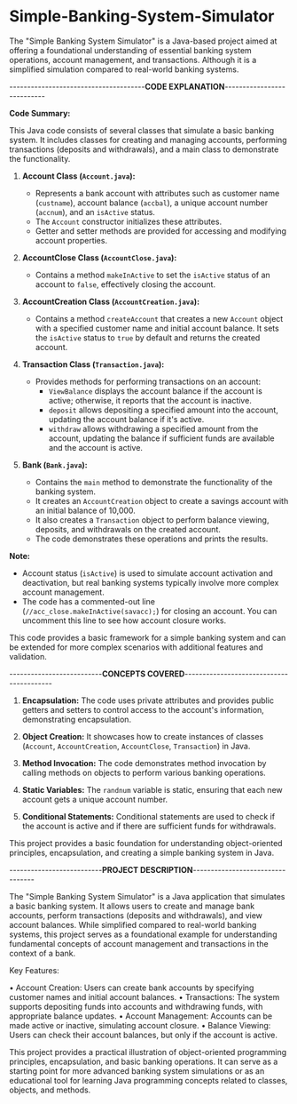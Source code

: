 # Simple-Banking-System-Simulator
The "Simple Banking System Simulator" is a Java-based project aimed at offering a foundational understanding of essential banking system operations, account management, and transactions. Although it is a simplified simulation compared to real-world banking systems.

--------------------------------------**CODE EXPLANATION**---------------------------

**Code Summary:**

This Java code consists of several classes that simulate a basic banking system. It includes classes for creating and managing accounts, performing transactions (deposits and withdrawals), and a main class to demonstrate the functionality.

1. **Account Class (`Account.java`):**
   - Represents a bank account with attributes such as customer name (`custname`), account balance (`accbal`), a unique account number (`accnum`), and an `isActive` status.
   - The `Account` constructor initializes these attributes.
   - Getter and setter methods are provided for accessing and modifying account properties.

2. **AccountClose Class (`AccountClose.java`):**
   - Contains a method `makeInActive` to set the `isActive` status of an account to `false`, effectively closing the account.

3. **AccountCreation Class (`AccountCreation.java`):**
   - Contains a method `createAccount` that creates a new `Account` object with a specified customer name and initial account balance. It sets the `isActive` status to `true` by default and returns the created account.

4. **Transaction Class (`Transaction.java`):**
   - Provides methods for performing transactions on an account:
     - `ViewBalance` displays the account balance if the account is active; otherwise, it reports that the account is inactive.
     - `deposit` allows depositing a specified amount into the account, updating the account balance if it's active.
     - `withdraw` allows withdrawing a specified amount from the account, updating the balance if sufficient funds are available and the account is active.

5. **Bank (`Bank.java`):**
   - Contains the `main` method to demonstrate the functionality of the banking system.
   - It creates an `AccountCreation` object to create a savings account with an initial balance of 10,000.
   - It also creates a `Transaction` object to perform balance viewing, deposits, and withdrawals on the created account.
   - The code demonstrates these operations and prints the results.

**Note:** 
- Account status (`isActive`) is used to simulate account activation and deactivation, but real banking systems typically involve more complex account management.
- The code has a commented-out line (`//acc_close.makeInActive(savacc);`) for closing an account. You can uncomment this line to see how account closure works.

This code provides a basic framework for a simple banking system and can be extended for more complex scenarios with additional features and validation.

--------------------------**CONCEPTS COVERED**-----------------------------------------

1. **Encapsulation:** The code uses private attributes and provides public getters and setters to control access to the account's information, demonstrating encapsulation.

2. **Object Creation:** It showcases how to create instances of classes (`Account`, `AccountCreation`, `AccountClose`, `Transaction`) in Java.

3. **Method Invocation:** The code demonstrates method invocation by calling methods on objects to perform various banking operations.

4. **Static Variables:** The `randnum` variable is static, ensuring that each new account gets a unique account number.

5. **Conditional Statements:** Conditional statements are used to check if the account is active and if there are sufficient funds for withdrawals.

This project provides a basic foundation for understanding object-oriented principles, encapsulation, and creating a simple banking system in Java.

--------------------------**PROJECT DESCRIPTION**---------------------------------


The "Simple Banking System Simulator" is a Java application that simulates a basic banking system. It allows users to create and manage bank accounts, perform transactions (deposits and withdrawals), and view account balances. While simplified compared to real-world banking systems, this project serves as a foundational example for understanding fundamental concepts of account management and transactions in the context of a bank.

Key Features:

•	Account Creation: Users can create bank accounts by specifying customer names and initial account balances.
•	Transactions: The system supports depositing funds into accounts and withdrawing funds, with appropriate balance updates.
•	Account Management: Accounts can be made active or inactive, simulating account closure.
•	Balance Viewing: Users can check their account balances, but only if the account is active.

This project provides a practical illustration of object-oriented programming principles, encapsulation, and basic banking operations. It can serve as a starting point for more advanced banking system simulations or as an educational tool for learning Java programming concepts related to classes, objects, and methods.





